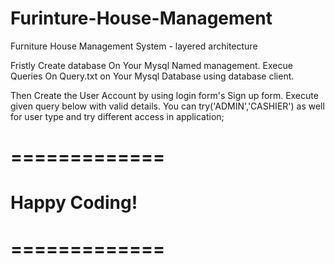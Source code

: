 # Furinture-House-Management
Furniture House Management System - layered architecture

Fristly Create database On Your Mysql Named management. 
Execue Queries On Query.txt on Your Mysql Database using database client.

Then Create the User Account by using login form's Sign up form.
Execute given query below with valid details.
You can try('ADMIN','CASHIER') as well for user type and try different access in application;

# =============

# Happy Coding!

# =============
